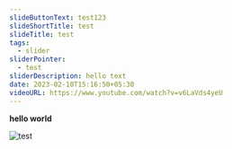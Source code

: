 ```yaml
---
slideButtonText: test123
slideShortTitle: test
slideTitle: test
tags:
  - slider
sliderPointer:
  - test
sliderDescription: hello text
date: 2023-02-10T15:16:50+05:30
videoURL: https://www.youtube.com/watch?v=v6LaVds4yeU
---
```

**h﻿ello world**

![test](/assets/blog.svg "test")